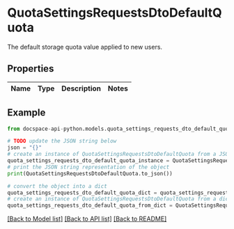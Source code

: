 # QuotaSettingsRequestsDtoDefaultQuota
The default storage quota value applied to new users.

## Properties

Name | Type | Description | Notes
------------ | ------------- | ------------- | -------------

## Example

```python
from docspace-api-python.models.quota_settings_requests_dto_default_quota import QuotaSettingsRequestsDtoDefaultQuota

# TODO update the JSON string below
json = "{}"
# create an instance of QuotaSettingsRequestsDtoDefaultQuota from a JSON string
quota_settings_requests_dto_default_quota_instance = QuotaSettingsRequestsDtoDefaultQuota.from_json(json)
# print the JSON string representation of the object
print(QuotaSettingsRequestsDtoDefaultQuota.to_json())

# convert the object into a dict
quota_settings_requests_dto_default_quota_dict = quota_settings_requests_dto_default_quota_instance.to_dict()
# create an instance of QuotaSettingsRequestsDtoDefaultQuota from a dict
quota_settings_requests_dto_default_quota_from_dict = QuotaSettingsRequestsDtoDefaultQuota.from_dict(quota_settings_requests_dto_default_quota_dict)
```
[[Back to Model list]](../README.md#documentation-for-models) [[Back to API list]](../README.md#documentation-for-api-endpoints) [[Back to README]](../README.md)


